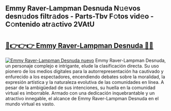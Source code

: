 ## Emmy Raver-Lampman Desnuda N𝚞𝚎vos desn𝚞dos filtr𝚊dos - Parts-Tbv F𝚘tos vid𝚎o - C𝚘ntenido atr𝚊ctivo 2VAtU

# <h2><a href="http://mb2raf.tromn.icu/?c=Emmy+Raver-Lampman+Desnuda">🔗👉👉👉 Emmy Raver-Lampman Desnuda 🔗🔗</a></h2>

[![Emmy Raver-Lampman Desnuda nuevo](https://i.imgur.com/pEAQMta.gif)](http://mb2raf.tromn.icu/?c=Emmy+Raver-Lampman+Desnuda)
Emmy Raver-Lampman Desnuda, un personaje complejo e intrigante, elude la clasificación directa. Su uso pionero de los medios digitales para la autorrepresentación ha cautivado y enfurecido a los espectadores, encendiendo debates sobre la moralidad, la expresión artística y la naturaleza evolutiva de las comunidades en línea. A pesar de la ambigüedad de sus intenciones, su huella en la comunidad virtual es imborrable. Armado con una dedicación inquebrantable y un atractivo innegable, el alcance de Emmy Raver-Lampman Desnuda en el mundo virtual es vasto.
